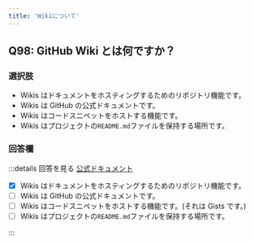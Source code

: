 ```yaml
---
title: 'Wikiについて'
---
```


## Q98: GitHub Wiki とは何ですか？

### 選択肢

- Wikis はドキュメントをホスティングするためのリポジトリ機能です。
- Wikis は GitHub の公式ドキュメントです。
- Wikis はコードスニペットをホストする機能です。
- Wikis はプロジェクトの`README.md`ファイルを保持する場所です。

### 回答欄

:::details 回答を見る
[公式ドキュメント](https://docs.github.com/ja/communities/documenting-your-project-with-wikis/about-wikis)

- [x] Wikis はドキュメントをホスティングするためのリポジトリ機能です。
- [ ] Wikis は GitHub の公式ドキュメントです。
- [ ] Wikis はコードスニペットをホストする機能です。(それは Gists です。)
- [ ] Wikis はプロジェクトの`README.md`ファイルを保持する場所です。

:::
